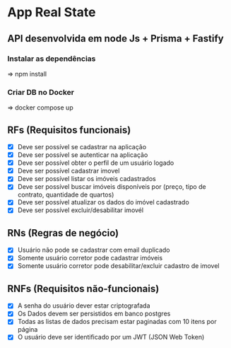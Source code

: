 # App Real State

## API desenvolvida em node Js + Prisma + Fastify
### Instalar as dependências 
=> npm install
### Criar DB no Docker 
=> docker compose up

## RFs (Requisitos funcionais)

- [x] Deve ser possível se cadastrar na aplicação
- [x] Deve ser possível se autenticar na aplicação
- [x] Deve ser possível obter o perfil de um usuário logado
- [x] Deve ser possível cadastrar imovel
- [x] Deve ser possível listar os imóveis cadastrados
- [x] Deve ser possível buscar imóveis disponíveis por (preço, tipo de contrato, quantidade de quartos)
- [x] Deve ser possível atualizar os dados do imóvel cadastrado
- [x] Deve ser possível excluir/desabilitar imovél

## RNs (Regras de negócio)

- [x] Usuário não pode se cadastrar com email duplicado
- [x] Somente usuário corretor pode cadastrar imóveis
- [x] Somente usuário corretor pode desabilitar/excluir cadastro de imovel

## RNFs (Requisitos não-funcionais)

- [x] A senha do usuário dever estar criptografada
- [x] Os Dados devem ser persistidos em banco postgres
- [x] Todas as listas de dados precisam estar paginadas com 10 itens por página
- [x] O usuário deve ser identificado por um JWT (JSON Web Token)
